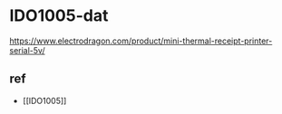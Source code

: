 
# IDO1005-dat

https://www.electrodragon.com/product/mini-thermal-receipt-printer-serial-5v/


## ref 

- [[IDO1005]]